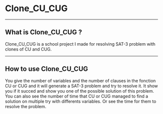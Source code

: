 # Clone_CU_CUG
***
## What is Clone_CU_CUG ?
Clone_CU_CUG is a school project I made for resolving SAT-3 problem with clones of CU and CUG.
***
## How to use Clone_CU_CUG
You give the number of variables and the number of clauses in the fonction CU or CUG and it will generate a SAT-3 problem and try to resolve it. It show you if it succed and show you one of the possible solution of this problem.
You can also see the number of time that CU or CUG managed to find a solution on multiple try with differents variables. Or see the time for them to resolve the problem.
